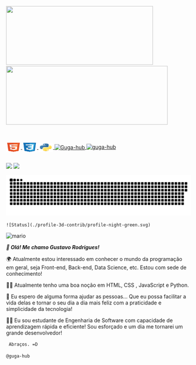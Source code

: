                                                      
<div>
  <a href="https://github.com/guga-hub">
  <img height="160px" width="400px" src="https://github-readme-stats.vercel.app/api?username=guga-hub&show_icons=true&theme=onedark&include_all_commits=true&count_private=true"/>
  <img height="160px" width="440px" src="https://github-readme-stats.vercel.app/api/top-langs/?username=guga-hub&layout=compact&langs_count=6&theme=onedark"/>
</div>
   
   ##
<div style="display: inline_block"><br>
  <img align="center" alt="Guga-HTML" height="25" width="40" src="https://raw.githubusercontent.com/devicons/devicon/master/icons/html5/html5-original.svg"> 
  <img align="center" alt="Guga-CSS" height="25" width="40" src="https://raw.githubusercontent.com/devicons/devicon/master/icons/css3/css3-original.svg">
  <img align="center" alt="Guga-Python" height="25" width="40" src="https://raw.githubusercontent.com/devicons/devicon/master/icons/python/python-original.svg">
  <img align="center" height="80px" width="125px" alt="Guga-hub" src="https://media0.giphy.com/media/fwbZnTftCXVocKzfxR/giphy.gif?cid=ecf05e4701625tcuvqrx528csnhpodf9h91jgbef4mt67xra&rid=giphy.gif&ct=g">
 <img src="https://komarev.com/ghpvc/?username=guga-hub&color=green" alt="guga-hub" />
</div>
 
    
   
   ##
   

<div> 
  <a href = "mailto:lima.universitario@gmail.com"><img src="https://img.shields.io/badge/-Gmail-%23333?style=for-the-badge&logo=gmail&logoColor=white" target="_blank" ></a>
  <a href="https://www.linkedin.com/in/gustavo-rodrigues-7b2a66191/" target="_blank"><img src="https://img.shields.io/badge/-LinkedIn-%230077B5?style=for-the-badge&logo=linkedin&logoColor=white" target="_blank" ></a> 

  ![Snake animation](https://github.com/guga-hub/guga-hub/blob/output/github-contribution-grid-snake.svg)

</div>
  
    ![Status](./profile-3d-contrib/profile-night-green.svg)
  
  ![mario](https://user-images.githubusercontent.com/86238635/158221937-9a765567-7f7e-423e-b215-73d09c22e604.png)

  
 <i><b> 👾 Olá! Me chamo Gustavo Rodrigues! </b></i>
  
  🌍  Atualmente estou interessado em conhecer o mundo da programação em geral, seja Front-end, Back-end, Data Science, etc. 
      Estou com sede de conhecimento! 

  👨‍🎓 Atualmente tenho uma boa noção em HTML, CSS , JavaScript e Python.

  💞️ Eu espero de alguma forma ajudar as pessoas... Que eu possa facilitar a vida delas e tornar o seu dia a dia mais feliz com a praticidade e simplicidade da tecnologia!

  🧑🏽 Eu sou estudante de Engenharia de Software com capacidade de aprendizagem rápida e eficiente! Sou esforçado e um dia me tornarei um grande desenvolvedor! 
       
     Abraços. =D
     
    @guga-hub 
 

    

      
      

